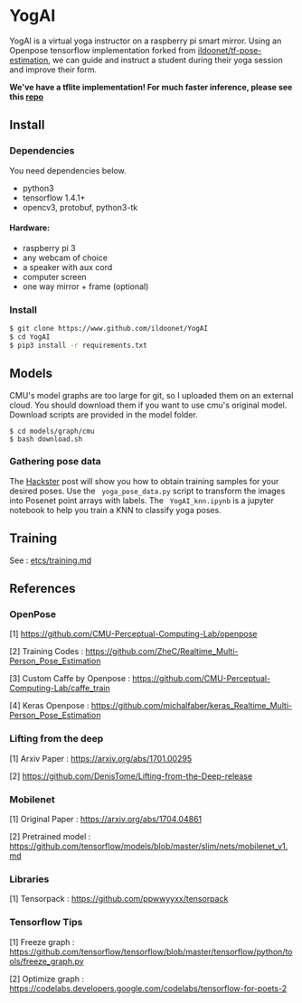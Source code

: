 # YogAI

YogAI is a virtual yoga instructor on a raspberry pi smart mirror. Using an Openpose tensorflow implementation forked from [ildoonet/tf-pose-estimation](https://github.com/ildoonet/tf-pose-estimation), we can guide and instruct a student during their yoga session and improve their form.

**We've have a tflite implementation! For much faster inference, please see this [repo](https://github.com/mayorquinmachines/YogAI)**

## Install

### Dependencies

You need dependencies below.

- python3
- tensorflow 1.4.1+
- opencv3, protobuf, python3-tk

#### Hardware:

- raspberry pi 3
- any webcam of choice
- a speaker with aux cord
- computer screen
- one way mirror + frame (optional)

### Install

```bash
$ git clone https://www.github.com/ildoonet/YogAI
$ cd YogAI
$ pip3 install -r requirements.txt
```

## Models

CMU's model graphs are too large for git, so I uploaded them on an external cloud. You should download them if you want to use cmu's original model. Download scripts are provided in the model folder.

```
$ cd models/graph/cmu
$ bash download.sh
```

### Gathering pose data

The [Hackster](https://www.hackster.io/smellslikeml/yogai-smart-personal-trainer-f53744) post will show you how to obtain training samples for your desired poses. Use the ``` yoga_pose_data.py``` script to transform the images into Posenet point arrays with labels. The ``` YogAI_knn.ipynb``` is a jupyter notebook to help you train a KNN to classify yoga poses. 


## Training

See : [etcs/training.md](./etcs/training.md)

## References

### OpenPose

[1] https://github.com/CMU-Perceptual-Computing-Lab/openpose

[2] Training Codes : https://github.com/ZheC/Realtime_Multi-Person_Pose_Estimation

[3] Custom Caffe by Openpose : https://github.com/CMU-Perceptual-Computing-Lab/caffe_train

[4] Keras Openpose : https://github.com/michalfaber/keras_Realtime_Multi-Person_Pose_Estimation

### Lifting from the deep

[1] Arxiv Paper : https://arxiv.org/abs/1701.00295

[2] https://github.com/DenisTome/Lifting-from-the-Deep-release

### Mobilenet

[1] Original Paper : https://arxiv.org/abs/1704.04861

[2] Pretrained model : https://github.com/tensorflow/models/blob/master/slim/nets/mobilenet_v1.md

### Libraries

[1] Tensorpack : https://github.com/ppwwyyxx/tensorpack

### Tensorflow Tips

[1] Freeze graph : https://github.com/tensorflow/tensorflow/blob/master/tensorflow/python/tools/freeze_graph.py

[2] Optimize graph : https://codelabs.developers.google.com/codelabs/tensorflow-for-poets-2
